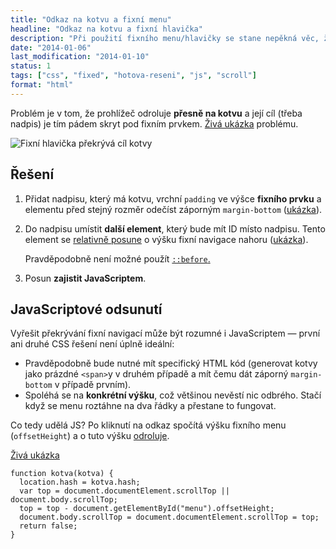 ```yaml
---
title: "Odkaz na kotvu a fixní menu"
headline: "Odkaz na kotvu a fixní hlavička"
description: "Při použití fixního menu/hlavičky se stane nepěkná věc, že při odkazu na kotvu je cíl skryt pod menu. Co s tím?"
date: "2014-01-06"
last_modification: "2014-01-10"
status: 1
tags: ["css", "fixed", "hotova-reseni", "js", "scroll"]
format: "html"
---
```


<p>Problém je v tom, že prohlížeč odroluje <b>přesně na kotvu</b> a její cíl (třeba nadpis) je tím pádem skryt pod fixním prvkem. <a href="https://kod.djpw.cz/syab">Živá ukázka</a> problému.</p>

<p><img src="/files/kotva-fixni-menu/kotva-fixni-hlavicka.gif" alt="Fixní hlavička překrývá cíl kotvy" class="border"></p>

<h2 id="reseni">Řešení</h2>
<ol>
  <li>
    <p>
      Přidat nadpisu, který má kotvu, vrchní <code>padding</code> ve výšce <b>fixního prvku</b> a elementu před stejný rozměr odečíst záporným <code>margin-bottom</code> (<a href="https://kod.djpw.cz/tyab">ukázka</a>).
    </p>
  </li>
  
  <li>
    <p>
      Do nadpisu umístit <b>další element</b>, který bude mít ID místo nadpisu. Tento element se <a href="/position#relative">relativně posune</a> o výšku fixní navigace nahoru (<a href="https://kod.djpw.cz/uyab">ukázka</a>).
    </p>
    <p>
      Pravděpodobně není možné použít <a href="/css-selektory#before-after"><code>::before</code>.</a>
    </p>
  </li>
  
  <li>Posun <b>zajistit JavaScriptem</b>.</li>
</ol>

<h2 id="js">JavaScriptové odsunutí</h2>
<p>Vyřešit překrývání fixní navigací může být rozumné i JavaScriptem — první ani druhé CSS řešení není úplně ideální:</p>

<ul>
  <li>Pravděpodobně bude nutné mít specifický HTML kód (generovat kotvy jako prázdné <code>&lt;span></code>y v druhém případě a mít čemu dát záporný <code>margin-bottom</code> v případě prvním).</li>
  <li>Spoléhá se na <b>konkrétní výšku</b>, což většinou nevěstí nic odbrého. Stačí když se menu roztáhne na dva řádky a přestane to fungovat.</li>
</ul>

<p>Co tedy udělá JS? Po kliknutí na odkaz spočítá výšku fixního menu (<code>offsetHeight</code>) a o tuto výšku <a href="/odrolovani">odroluje</a>.</p>

<p><a href="https://kod.djpw.cz/aibb">Živá ukázka</a></p>

<pre><code>function kotva(kotva) {
  location.hash = kotva.hash;
  var top = document.documentElement.scrollTop || document.body.scrollTop;
  top = top - document.getElementById("menu").offsetHeight;
  document.body.scrollTop = document.documentElement.scrollTop = top;  
  return false;
}</code></pre>

<!-- https://kod.djpw.cz/xyab 
<p>Poznámka: <b>IE 7</b> a starší vrátí po použítí <code>kotva.getAttribute("href")</code> absolutní adresu, ne jen <code>#kotvu</code>, jak by bylo žádoucí.</p> -->